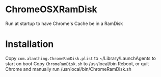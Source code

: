 ChromeOSXRamDisk
================

Run at startup to have Chrome's Cache be in a RamDisk

Installation
============
Copy `com.alanthing.ChromeRamDisk.plist` to ~/Library/LaunchAgents to start on boot
Copy `ChromeRamDisk.sh` to /usr/local/bin
Reboot, or quit Chrome and manually run /usr/local/bin/ChromeRamDisk.sh